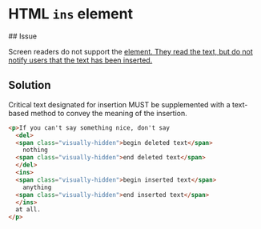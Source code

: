 # HTML `ins` element

## Issue

Screen readers do not support the <ins> element. They read the text, but do not notify users that the text has been inserted.

## Solution

Critical text designated for insertion MUST be supplemented with a text-based method to convey the meaning of the insertion.

```html
<p>If you can't say something nice, don't say 
  <del>
  <span class="visually-hidden">begin deleted text</span>
    nothing
  <span class="visually-hidden">end deleted text</span>
  </del> 
  <ins>
  <span class="visually-hidden">begin inserted text</span>
    anything
  <span class="visually-hidden">end inserted text</span>
  </ins>
  at all.
</p>
```
